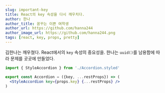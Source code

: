```yaml
---
slug: important-key
title: React의 key 속성을 다시 깨우치다.
author: 한나
author_title: 꿈꾸는 이쁜 여학생
author_url: https://github.com/hanna244
author_image_url: https://github.com/hanna244.png
tags: [react, key, props, pretty]
---
```


김한나는 깨우쳤다. React에서의 `key` 속성의 중요성을. 
한나는 `uuid()`를 남용함에 따라 문제를 곳곳에 만들었다.

<!-- truncate -->

```jsx {1,4} title="src/components/Accordion.js"
import { StyleAccordion } from './Accordion.styled'

export const Accordion = ({key, ...restProps}) => (
  <StyleAccordion key={props.key} {...restProps} />
)
```
